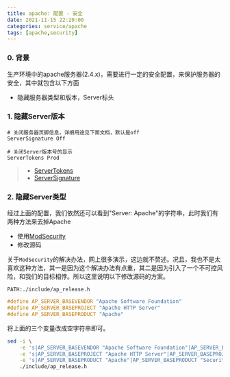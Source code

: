 ```yaml
---
title: apache: 配置 - 安全
date: 2021-11-15 22:20:00
categories: service/apache
tags: [apache,security]
---
```


### 0. 背景
生产环境中的apache服务器(2.4.x)，需要进行一定的安全配置，来保护服务器的安全，其中就包含以下方面
- 隐藏服务器类型和版本，Server标头

### 1. 隐藏Server版本
```
# 关闭服务器页脚信息，详细用途见下面文档，默认是off
ServerSignature Off

# 关闭Server版本号的显示
ServerTokens Prod
```
> - [ServerTokens](https://httpd.apache.org/docs/2.4/mod/core.html#servertokens)
> - [ServerSignature](https://httpd.apache.org/docs/2.4/mod/core.html#serversignature)

### 2. 隐藏Server类型
经过上面的配置，我们依然还可以看到"Server: Apache"的字符串，此时我们有两种方法来去掉Apache
- 使用[ModSecurity](https://github.com/SpiderLabs/ModSecurity)
- 修改源码

关于`ModSecurity`的解决办法，网上很多演示，这边就不赘述。况且，我也不是太喜欢这种方法，其一是因为这个解决办法有点重，其二是因为引入了一个不可控风险，和我们的目标相悖。所以这里说明以下修改源码的方案。

`PATH:./include/ap_release.h`
``` c
#define AP_SERVER_BASEVENDOR "Apache Software Foundation"
#define AP_SERVER_BASEPROJECT "Apache HTTP Server"
#define AP_SERVER_BASEPRODUCT "Apache"
```
将上面的三个变量改成空字符串即可。

``` bash
sed -i \
    -e 's|AP_SERVER_BASEVENDOR "Apache Software Foundation"|AP_SERVER_BASEVENDOR "Security Server"|g' \
    -e 's|AP_SERVER_BASEPROJECT "Apache HTTP Server"|AP_SERVER_BASEPROJECT "Security Server"|g' \
    -e 's|AP_SERVER_BASEPRODUCT "Apache"|AP_SERVER_BASEPRODUCT "Security Server"|g' \
    ./include/ap_release.h
```